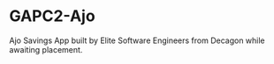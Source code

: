 # GAPC2-Ajo
Ajo Savings App built by Elite Software Engineers from Decagon while awaiting placement.
